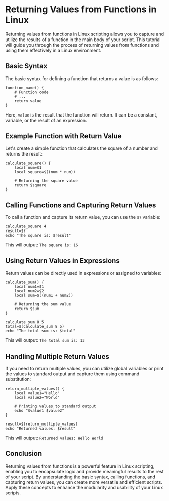 # Returning Values from Functions in Linux 
Returning values from functions in Linux scripting allows you to capture and utilize the results of a function in the main
body of your script. This tutorial will guide you through the process of returning values from functions and using them 
effectively in a Linux environment.

## Basic Syntax
The basic syntax for defining a function that returns a value is as follows:

```
function_name() {
    # Function code
    # ...
    return value
}
```
Here, `value` is the result that the function will return. It can be a constant, variable, or the result of an expression.

## Example Function with Return Value
Let's create a simple function that calculates the square of a number and returns the result:

```
calculate_square() {
    local num=$1
    local square=$((num * num))

    # Returning the square value
    return $square
}
```

## Calling Functions and Capturing Return Values
To call a function and capture its return value, you can use the `$?` variable:

```
calculate_square 4
result=$?
echo "The square is: $result"
```
This will output: `The square is: 16`

## Using Return Values in Expressions
Return values can be directly used in expressions or assigned to variables:

```
calculate_sum() {
    local num1=$1
    local num2=$2
    local sum=$((num1 + num2))

    # Returning the sum value
    return $sum
}

calculate_sum 8 5
total=$(calculate_sum 8 5)
echo "The total sum is: $total"
```
This will output: `The total sum is: 13`

## Handling Multiple Return Values
If you need to return multiple values, you can utilize global variables or print the values to standard output and capture
them using command substitution:

```
return_multiple_values() {
    local value1="Hello"
    local value2="World"

    # Printing values to standard output
    echo "$value1 $value2"
}

result=$(return_multiple_values)
echo "Returned values: $result"
```
This will output: `Returned values: Hello World`

## Conclusion
Returning values from functions is a powerful feature in Linux scripting, enabling you to encapsulate logic and provide 
meaningful results to the rest of your script. By understanding the basic syntax, calling functions, and capturing return
values, you can create more versatile and efficient scripts. Apply these concepts to enhance the modularity and usability
of your Linux scripts.